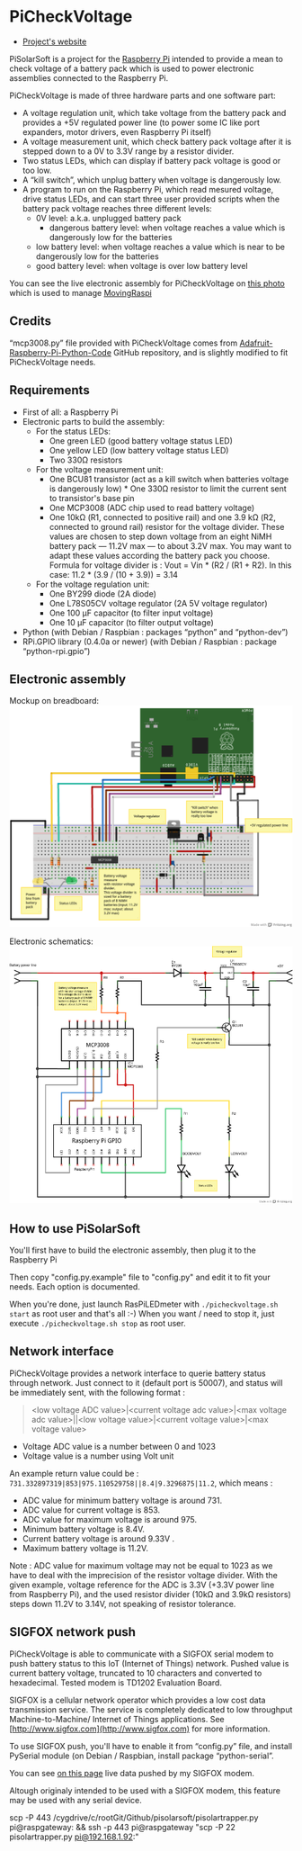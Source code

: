 PiCheckVoltage
==============

* [Project's website](https://github.com/mikfer777/pisolarsoft)

PiSolarSoft is a project for the [Raspberry Pi](http://raspberrypi.org) intended to provide a mean to check voltage of a battery pack which is used to power electronic assemblies connected to the Raspberry Pi.

PiCheckVoltage is made of three hardware parts and one software part:

* A voltage regulation unit, which take voltage from the battery pack and provides a +5V regulated power line (to power some IC like port expanders, motor drivers, even Raspberry Pi itself)
* A voltage measurement unit, which check battery pack voltage after it is stepped down to a 0V to 3.3V range by a resistor divider.
* Two status LEDs, which can display if battery pack voltage is good or too low.
* A “kill switch”, which unplug battery when voltage is dangerously low.
* A program to run on the Raspberry Pi, which read mesured voltage, drive status LEDs, and can start three user provided scripts when the battery pack voltage reaches three different levels:
	* 0V level: a.k.a. unplugged battery pack
        * dangerous battery level: when voltage reaches a value which is dangerously low for the batteries
	* low battery level: when voltage reaches a value which is near to be dangerously low for the batteries
	* good battery level: when voltage is over low battery level


You can see the live electronic assembly for PiCheckVoltage on [this photo](http://www.flickr.com/photos/aboudou/8666239532/) which is used to manage [MovingRaspi](http://goddess-gate.com/projects/en/raspi/movingraspi) 

Credits
-------

“mcp3008.py” file provided with PiCheckVoltage comes from [Adafruit-Raspberry-Pi-Python-Code](https://github.com/adafruit/Adafruit-Raspberry-Pi-Python-Code) GitHub repository, and is slightly modified to fit PiCheckVoltage needs.


Requirements
------------

* First of all: a Raspberry Pi
* Electronic parts to build the assembly:
	* For the status LEDs:
		* One green LED (good battery voltage status LED)
		* One yellow LED (low battery voltage status LED)
		* Two 330Ω resistors
	* For the voltage measurement unit:
		* One BCU81 transistor (act as a kill switch when batteries voltage is dangerously low) 
                * One 330Ω resistor to limit the current sent to transistor's base pin
		* One MCP3008 (ADC chip used to read battery voltage)
		* One 10kΩ (R1, connected to positive rail) and one 3.9 kΩ (R2, connected to ground rail) resistor for the voltage divider. These values are chosen to step down voltage from an eight NiMH battery pack — 11.2V max — to about 3.2V max. You may want to adapt these values according the battery pack you choose. Formula for voltage divider is : Vout = Vin * (R2 / (R1 + R2). In this case: 11.2 * (3.9 / (10 + 3.9)) = 3.14
	* For the voltage regulation unit:
		* One BY299 diode (2A diode)
		* One L78S05CV voltage regulator (2A 5V voltage regulator)
		* One 100 µF capacitor (to filter input voltage)
		* One 10 µF capacitor (to filter output voltage)
* Python (with Debian / Raspbian : packages “python” and “python-dev”)
* RPi.GPIO library (0.4.0a or newer) (with Debian / Raspbian : package “python-rpi.gpio”)


Electronic assembly
-------------------

Mockup on breadboard:
![Mockup on breadboard](/imgs/mockup.png "Mockup on breadboard")

Electronic schematics:
![Electronic schematics](/imgs/schematic.png "Electronic schematics")


How to use PiSolarSoft
-------------------------

You'll first have to build the electronic assembly, then plug it to the Raspberry Pi

Then copy "config.py.example" file to "config.py" and edit it to fit your needs. Each option is documented.

When you're done, just launch RasPiLEDmeter with `./picheckvoltage.sh start` as root user and that's all :-) When you want / need to stop it, just execute `./picheckvoltage.sh stop` as root user.


Network interface
-----------------

PiCheckVoltage provides a network interface to querie battery status through network. Just connect to it (default port is 50007), and status will be immediately sent, with the following format :

> \<low voltage ADC value\>|\<current voltage adc value\>|\<max voltage adc value\>||\<low voltage value\>|\<current voltage value\>|\<max voltage value\>

* Voltage ADC value is a number between 0 and 1023
* Voltage value is a number using Volt unit

An example return value could be : `731.332897319|853|975.110529758||8.4|9.3296875|11.2`, which means :

* ADC value for minimum battery voltage is around 731.
* ADC value for current voltage is 853.
* ADC value for maximum voltage is around 975.
* Minimum battery voltage is 8.4V.
* Current battery voltage is around 9.33V .
* Maximum battery voltage is 11.2V.

Note : ADC value for maximum voltage may not be equal to 1023 as we have to deal with the imprecision of the resistor voltage divider. With the given example, voltage reference for the ADC is 3.3V (+3.3V power line from Raspberry Pi), and the used resistor divider (10kΩ and 3.9kΩ resistors) steps down 11.2V to 3.14V, not speaking of resistor tolerance.


SIGFOX network push
-------------------

PiCheckVoltage is able to communicate with a SIGFOX serial modem to push battery status to this IoT (Internet of Things) network. Pushed value is current battery voltage, truncated to 10 characters and converted to hexadecimal. Tested modem is TD1202 Evaluation Board.

SIGFOX is a cellular network operator which provides a low cost data transmission service. The service is completely dedicated to low throughput Machine-to-Machine/ Internet of Things applications. See [http://www.sigfox.com](http://www.sigfox.com) for more information.

To use SIGFOX push, you'll have to enable it from “config.py” file, and install PySerial module (on Debian / Raspbian, install package “python-serial”.

You can see [on this page](http://goddess-gate.com/sigfox/) live data pushed by my SIGFOX modem.

Altough originaly intended to be used with a SIGFOX modem, this feature may be used with any serial device.




scp  -P 443  /cygdrive/c/rootGit/Github/pisolarsoft/pisolartrapper.py pi@raspgateway: && ssh  -p 443 pi@raspgateway "scp -P 22  pisolartrapper.py  pi@192.168.1.92:"